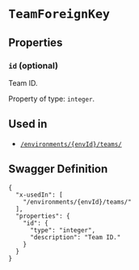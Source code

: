 # `TeamForeignKey` #







## Properties ##

### `id` (optional) ###

Team ID.


Property of type: `integer`.






## Used in ##

  + [`/environments/{envId}/teams/`](./../rest/api/v1beta0/account/environments/{envId}/teams/)

## Swagger Definition ##

    {
      "x-usedIn": [
        "/environments/{envId}/teams/"
      ], 
      "properties": {
        "id": {
          "type": "integer", 
          "description": "Team ID."
        }
      }
    }
